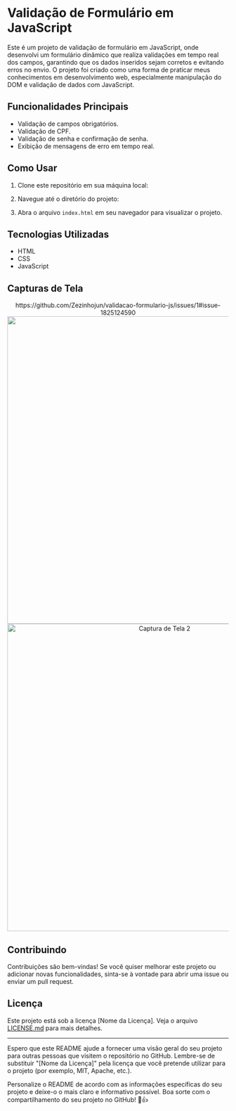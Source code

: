 # Validação de Formulário em JavaScript

Este é um projeto de validação de formulário em JavaScript, onde desenvolvi um formulário dinâmico que realiza validações em tempo real dos campos, garantindo que os dados inseridos sejam corretos e evitando erros no envio. O projeto foi criado como uma forma de praticar meus conhecimentos em desenvolvimento web, especialmente manipulação do DOM e validação de dados com JavaScript.

## Funcionalidades Principais

- Validação de campos obrigatórios.
- Validação de CPF.
- Validação de senha e confirmação de senha.
- Exibição de mensagens de erro em tempo real.

## Como Usar

1. Clone este repositório em sua máquina local:


2. Navegue até o diretório do projeto:


3. Abra o arquivo `index.html` em seu navegador para visualizar o projeto.

## Tecnologias Utilizadas

- HTML
- CSS
- JavaScript

## Capturas de Tela

<div align="center">
  https://github.com/Zezinhojun/validacao-formulario-js/issues/1#issue-1825124590
</div>


<div align="center">
<img src="https://desblogada.files.wordpress.com/2021/05/kaka-cordovil-java-developer-2.gif" width="700px" />
</div>

<div align="center">
  <img src="https://github.com/Zezinhojun/validacao-formulario-js/issues/2#issue-1825132015" alt="Captura de Tela 2" width="700px" />
</div>


## Contribuindo

Contribuições são bem-vindas! Se você quiser melhorar este projeto ou adicionar novas funcionalidades, sinta-se à vontade para abrir uma issue ou enviar um pull request.

## Licença

Este projeto está sob a licença [Nome da Licença]. Veja o arquivo [LICENSE.md](LICENSE.md) para mais detalhes.

---

Espero que este README ajude a fornecer uma visão geral do seu projeto para outras pessoas que visitem o repositório no GitHub. Lembre-se de substituir "[Nome da Licença]" pela licença que você pretende utilizar para o projeto (por exemplo, MIT, Apache, etc.).

Personalize o README de acordo com as informações específicas do seu projeto e deixe-o o mais claro e informativo possível. Boa sorte com o compartilhamento do seu projeto no GitHub! 🚀👍
